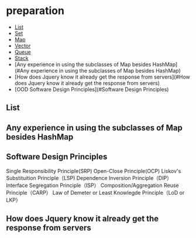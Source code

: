 # preparation

* [List](#List)
* [Set](#Set)
* [Map](#Map)
* [Vector](#Vector)
* [Queue](#Queue)
* [Stack](#Stack)
* [Any experience in using the subclasses of Map besides HashMap](#Any experience in using the subclasses of Map besides HashMap)
* [How does Jquery know it already get the response from servers](#How does Jquery know it already get the response from servers)
* [OOD Software Design Principles](#Software Design Principles)



List
------






























Any experience in using the subclasses of Map besides HashMap
------------







Software Design Principles
------
Single Responsibility Principle(SRP)
Open-Close Principle(OCP)
Liskov's Substituition Principle（LSP)
Dependence Inversion Principle（DIP）
Interface Segregation Principle（ISP）
Composition/Aggregation Reuse Principle（CARP）
Law of Demeter or Least Knowlegde Principle（LoD or LKP）


How does Jquery know it already get the response from servers
------
